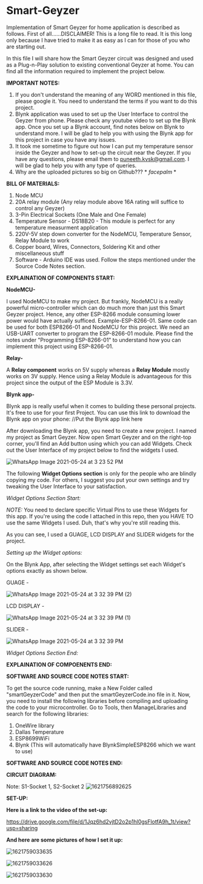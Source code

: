 # Smart-Geyzer
Implementation of Smart Geyzer for home application is described as follows. First of all......DISCLAIMER! This is a long file to read. It is this long only because I have tried to make it as easy as I can for those of you who are starting out.

In this file I will share how the Smart Geyzer circuit was designed and used as a Plug-n-Play solution to existing conventional Geyzer at home. You can find all the information required to implement the project below.

**IMPORTANT NOTES:**

1. If you don't understand the meaning of any WORD mentioned in this file, please google it. You need to understand the terms if you want to do this project.
2. Blynk application was used to set up the User Interface to control the Geyzer from phone. Please check any youtube video to set up the Blynk app. Once you set up a Blynk account, find notes below on Blynk to understand more. I will be glad to help you with using the Blynk app for this project in case you have any issues. 
3. It took me sometime to figure out how I can put my temperature sensor inside the Geyzer and how to set-up the circuit near the Geyzer. If you have any questions, please email them to puneeth.kvsk@gmail.com. I will be glad to help you with any type of queries.
4. Why are the uploaded pictures so big on Github??? * *facepalm* *


**BILL OF MATERIALS:**

1. Node MCU
2. 20A relay module (Any relay module above 16A rating will suffice to control any Geyzer)
3. 3-Pin Electrical Sockets (One Male and One Female)
4. Temperature Sensor - DS18B20 - This module is perfect for any temperature measurment application
5. 220V-5V step down converter for the NodeMCU, Temperature Sensor, Relay Module to work
6. Copper board, Wires, Connectors, Soldering Kit and other miscellaneous stuff
7. Software - Arduino IDE was used. Follow the steps mentioned under the Source Code Notes section.

**EXPLAINATION OF COMPONENTS START:**

**NodeMCU-** 

I used NodeMCU to make my project. But frankly, NodeMCU is a really powerful micro-controller which can do much more than just this Smart Geyzer project. Hence, any other ESP-8266 module consuming lower power would have actually sufficed. Example-ESP-8266-01. Same code can be used for both ESP8266-01 and NodeMCU for this project. We need an USB-UART converter to program the ESP-8266-01 module. Please find the notes under "Programming ESP-8266-01" to understand how you can implement this project using ESP-8266-01.

**Relay-**

A **Relay component** works on 5V supply whereas a **Relay Module** mostly works on 3V supply. Hence using a Relay Module is advantageous for this project since the output of the ESP Module is 3.3V.

**Blynk app-**

Blynk app is really useful when it comes to building these personal projects. It's free to use for your first Project. You can use this link to download the Blynk app on your phone: //Put the Blynk app link here

After downloading the Blynk app, you need to create a new project. I named my project as Smart Geyzer. Now open Smart Geyzer and on the right-top corner, you'll find an Add button using which you can add Widgets. Check out the User Interface of my project below to find the widgets I used.

![WhatsApp Image 2021-05-24 at 3 23 52 PM](https://user-images.githubusercontent.com/54372026/119330703-249f2500-bca4-11eb-9527-2cd5dd16742d.jpeg)

The following **Widget Options section** is only for the people who are blindly copying my code. For others, I suggest you put your own settings and try tweaking the User Interface to your satisfaction.

*Widget Options Section Start:*

*NOTE:*  You need to declare specific Virtual Pins to use these Widgets for this app. If you're using the code I attached in this repo, then you HAVE TO use the same Widgets I used. Duh, that's why you're still reading this.

As you can see, I used a GUAGE, LCD DISPLAY and SLIDER widgets for the project.

*Setting up the Widget options:*

On the Blynk App, after selecting the Widget settings set each Widget's options exactly as shown below.

GUAGE - 

![WhatsApp Image 2021-05-24 at 3 32 39 PM (2)](https://user-images.githubusercontent.com/54372026/119331787-64b2d780-bca5-11eb-8826-f191e3e0d20f.jpeg)

LCD DISPLAY -

![WhatsApp Image 2021-05-24 at 3 32 39 PM (1)](https://user-images.githubusercontent.com/54372026/119331977-99269380-bca5-11eb-9596-85b0b19ea502.jpeg)

SLIDER -

![WhatsApp Image 2021-05-24 at 3 32 39 PM](https://user-images.githubusercontent.com/54372026/119331997-a04da180-bca5-11eb-8f81-20aa8b1a3c5c.jpeg)

*Widget Options Section End:*

**EXPLAINATION OF COMPOENENTS END:**

**SOFTWARE AND SOURCE CODE NOTES START:**

To get the source code running, make a New Folder called "smartGeyzerCode" and then put the smartGeyzerCode.ino file in it. Now, you need to install the following libraries before compiling and uploading the code to your microcontroller. Go to Tools, then ManageLibraries and search for the following libraries:
1. OneWire library
2. Dallas Temperature
3. ESP8699WiFi
4. Blynk (This will automatically have BlynkSimpleESP8266 which we want to use)

**SOFTWARE AND SOURCE CODE NOTES END:**


**CIRCUIT DIAGRAM:**

Note: S1-Socket 1, S2-Socket 2
![1621756892625](https://user-images.githubusercontent.com/54372026/119252729-60b28700-bbcb-11eb-9855-f02c77ba375e.jpg)


**SET-UP:**

**Here is a link to the video of the set-up:**

https://drive.google.com/file/d/1Jqz6hd2vjtD2o2p1hl0gsFlotfA9h_1t/view?usp=sharing

**And here are some pictures of how I set it up:**

![1621759033635](https://user-images.githubusercontent.com/54372026/119253772-678fc880-bbd0-11eb-83fd-6e75657df036.jpg)

![1621759033626](https://user-images.githubusercontent.com/54372026/119253788-7aa29880-bbd0-11eb-8ea1-a500c870451f.jpg)

![1621759033630](https://user-images.githubusercontent.com/54372026/119253809-9017c280-bbd0-11eb-88b4-3e31180c2e7a.jpg)



